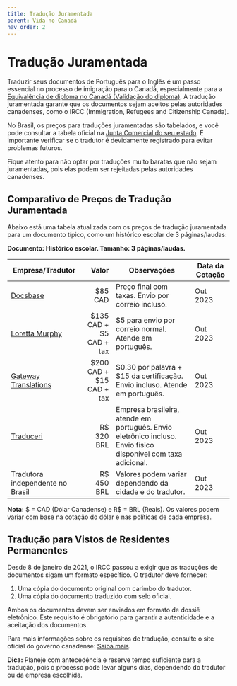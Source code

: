 ```yaml
---
title: Tradução Juramentada
parent: Vida no Canadá
nav_order: 2
---
```


# Tradução Juramentada

Traduzir seus documentos de Português para o Inglês é um passo essencial no processo de imigração para o Canadá, especialmente para a [Equivalência de diploma no Canadá (Validação do diploma)](https://github.com/ti-no-canada/Geral/blob/master/equivalencia-de-diploma.md). A tradução juramentada garante que os documentos sejam aceitos pelas autoridades canadenses, como o IRCC (Immigration, Refugees and Citizenship Canada).

No Brasil, os preços para traduções juramentadas são tabelados, e você pode consultar a tabela oficial na [Junta Comercial do seu estado](https://www.gov.br/mre/pt-br/consulado-hartford/tradutores-juramentados-no-brasil/lista-de-tradutores-juramentados-por-estado). É importante verificar se o tradutor é devidamente registrado para evitar problemas futuros.

Fique atento para não optar por traduções muito baratas que não sejam juramentadas, pois elas podem ser rejeitadas pelas autoridades canadenses.

## Comparativo de Preços de Tradução Juramentada

Abaixo está uma tabela atualizada com os preços de tradução juramentada para um documento típico, como um histórico escolar de 3 páginas/laudas:

**Documento: Histórico escolar. Tamanho: 3 páginas/laudas.**

| Empresa/Tradutor | Valor | Observações | Data da Cotação |
|-------------------|-------:|-------------|-----------------|
| [Docsbase](https://www.docsbase.ca) | $85 CAD | Preço final com taxas. Envio por correio incluso. | Out 2023 |
| [Loretta Murphy](https://lorettamurphytranslations.com) | $135 CAD + $5 CAD + tax | $5 para envio por correio normal. Atende em português. | Out 2023 |
| [Gateway Translations](https://www.gatewaytranslations.ca/) | $200 CAD + $15 CAD + tax | $0.30 por palavra + $15 da certificação. Envio incluso. Atende em português. | Out 2023 |
| [Traduceri](https://traduceri.com.br/) | R$ 320 BRL | Empresa brasileira, atende em português. Envio eletrônico incluso. Envio físico disponível com taxa adicional. | Out 2023 |
| Tradutora independente no Brasil | R$ 450 BRL | Valores podem variar dependendo da cidade e do tradutor. | Out 2023 |

**Nota:** $ = CAD (Dólar Canadense) e R$ = BRL (Reais). Os valores podem variar com base na cotação do dólar e nas políticas de cada empresa.

## Tradução para Vistos de Residentes Permanentes

Desde 8 de janeiro de 2021, o IRCC passou a exigir que as traduções de documentos sigam um formato específico. O tradutor deve fornecer:

1. Uma cópia do documento original com carimbo do tradutor.
2. Uma cópia do documento traduzido com selo oficial.

Ambos os documentos devem ser enviados em formato de dossiê eletrônico. Este requisito é obrigatório para garantir a autenticidade e a aceitação dos documentos.

Para mais informações sobre os requisitos de tradução, consulte o site oficial do governo canadense: [Saiba mais](https://www.canada.ca/en/immigration-refugees-citizenship/corporate/publications-manuals/operational-bulletins-manuals/refugee-protection/removal-risk-assessment/translation.html).

**Dica:** Planeje com antecedência e reserve tempo suficiente para a tradução, pois o processo pode levar alguns dias, dependendo do tradutor ou da empresa escolhida.
